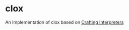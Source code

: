 # clox
An Implementation of clox based on  [Crafting Interpreters](https://craftinginterpreters.com)
